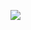 ![](http://www.plantuml.com/plantuml/proxy?cache=no&src=https://raw.githubusercontent.com/oleksandrblazhko/ai202-lobko/ai202-lobko_with_laboratory_work_7/2-SoftwareDesign/2.7-PlantUML/UML-Deployment.puml)
